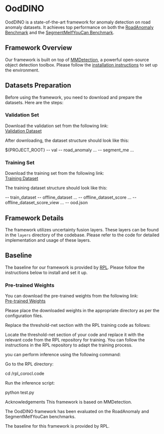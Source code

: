 # OodDINO

OodDINO is a state-of-the-art framework for anomaly detection on road anomaly datasets. It achieves top performance on both the [RoadAnomaly Benchmark](https://paperswithcode.com/sota/anomaly-detection-on-road-anomaly) and the [SegmentMeIfYouCan Benchmark](https://segmentmeifyoucan.com/leaderboard).

## Framework Overview

Our framework is built on top of [MMDetection](https://github.com/open-mmlab/mmdetection), a powerful open-source object detection toolbox. Please follow the [installation instructions](https://mmdetection.readthedocs.io/en/latest/install.html) to set up the environment.

## Datasets Preparation

Before using the framework, you need to download and prepare the datasets. Here are the steps:

### Validation Set

Download the validation set from the following link:  
[Validation Dataset](https://drive.google.com/file/d/1IbD_zl5MecMCEj6ozGh40FE5u-MaxPLh/view?usp=sharing)

After downloading, the dataset structure should look like this:

${PROJECT_ROOT} -- val
-- road_anomaly ... -- segment_me ...



### Training Set

Download the training set from the following link:  
[Training Dataset](https://drive.google.com/file/d/1k25FpVP4pG3ER3eXsR-go_iprZMEdEae/view?usp=sharing)

The training dataset structure should look like this:

-- train_dataset -- offline_dataset ... -- offline_dataset_score ... -- offline_dataset_score_view ... -- ood.json

## Framework Details

The framework utilizes uncertainty fusion layers. These layers can be found in the `layers` directory of the codebase. Please refer to the code for detailed implementation and usage of these layers.

## Baseline

The baseline for our framework is provided by [RPL](https://github.com/yyliu01/RPL). Please follow the instructions below to install and set it up.


### Pre-trained Weights

You can download the pre-trained weights from the following link:  
[Pre-trained Weights](https://drive.google.com/file/d/1osPT__BIqCYrBT0F-Dmi2IfbUSmuUZPd/view?usp=drive_link)

Please place the downloaded weights in the appropriate directory as per the configuration files.

Replace the threshold-net section with the RPL training code as follows:

Locate the threshold-net section of your code and replace it with the relevant code from the RPL repository for training. You can follow the instructions in the RPL repository to adapt the training process.

you can perform inference using the following command:

Go to the RPL directory:

cd /rpl_corocl.code

Run the inference script:

python test.py


Acknowledgements
This framework is based on MMDetection.

The OodDINO framework has been evaluated on the RoadAnomaly and SegmentMeIfYouCan benchmarks.

The baseline for this framework is provided by RPL.

